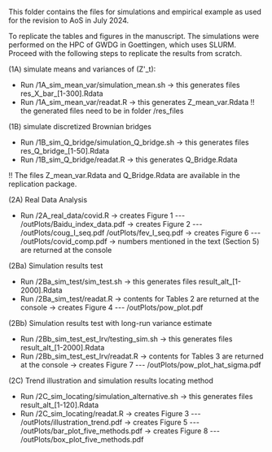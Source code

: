 This folder contains the files for simulations and empirical example as used for the revision to AoS in July 2024.

To replicate the tables and figures in the manuscript.
The simulations were performed on the HPC of GWDG in Goettingen, which uses SLURM.
Proceed with the following steps to replicate the results from scratch.

(1A) simulate means and variances of (Z'_t):
* Run /1A_sim_mean_var/simulation_mean.sh
  -> this generates files res_X_bar_[1-300].Rdata
* Run /1A_sim_mean_var/readat.R
  -> this generates Z_mean_var.Rdata
  !! the generated files need to be in folder /res_files

(1B) simulate discretized Brownian bridges
* Run /1B_sim_Q_bridge/simulation_Q_bridge.sh
  -> this generates files res_Q_bridge_[1-50].Rdata
* Run /1B_sim_Q_bridge/readat.R
  -> this generates Q_Bridge.Rdata

!! The files Z_mean_var.Rdata and Q_Bridge.Rdata
   are available in the replication package.

(2A) Real Data Analysis
* Run /2A_real_data/covid.R
  -> creates Figure 1 --- /outPlots/Baidu_index_data.pdf
  -> creates Figure 2 --- /outPlots/coug_I_seq.pdf
                          /outPlots/fev_I_seq.pdf
  -> creates Figure 6 --- /outPlots/covid_comp.pdf
  -> numbers mentioned in the text (Section 5) are returned at the console

(2Ba) Simulation results test
* Run /2Ba_sim_test/sim_test.sh
  -> this generates files result_alt_[1-2000].Rdata
* Run /2Ba_sim_test/readat.R
  -> contents for Tables 2 are returned at the console
  -> creates Figure 4 --- /outPlots/pow_plot.pdf

(2Bb) Simulation results test with long-run variance estimate
* Run /2Bb_sim_test_est_lrv/testing_sim.sh
  -> this generates files result_alt_[1-2000].Rdata
* Run /2Bb_sim_test_est_lrv/readat.R
  -> contents for Tables 3 are returned at the console
  -> creates Figure 7 --- /outPlots/pow_plot_hat_sigma.pdf

(2C) Trend illustration and simulation results locating method
* Run /2C_sim_locating/simulation_alternative.sh
  -> this generates files result_alt_[1-120].Rdata
* Run /2C_sim_locating/readat.R
  -> creates Figure 3 --- /outPlots/illustration_trend.pdf
  -> creates Figure 5 --- /outPlots/bar_plot_five_methods.pdf
  -> creates Figure 8 --- /outPlots/box_plot_five_methods.pdf

